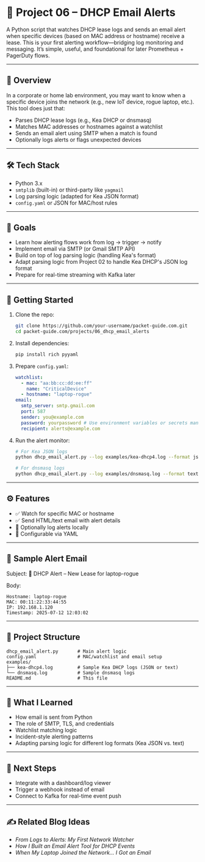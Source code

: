 # 📘 Project 06 – DHCP Email Alerts

A Python script that watches DHCP lease logs and sends an email alert when specific devices (based on MAC address or hostname) receive a lease. This is your first alerting workflow—bridging log monitoring and messaging. It’s simple, useful, and foundational for later Prometheus + PagerDuty flows.

---

## 🧭 Overview

In a corporate or home lab environment, you may want to know when a specific device joins the network (e.g., new IoT device, rogue laptop, etc.). This tool does just that:

- Parses DHCP lease logs (e.g., Kea DHCP or dnsmasq)
- Matches MAC addresses or hostnames against a watchlist
- Sends an email alert using SMTP when a match is found
- Optionally logs alerts or flags unexpected devices

---

## 🛠 Tech Stack

- Python 3.x
- `smtplib` (built-in) or third-party like `yagmail`
- Log parsing logic (adapted for Kea JSON format)
- `config.yaml` or JSON for MAC/host rules

---

## 🎯 Goals

- Learn how alerting flows work from log → trigger → notify
- Implement email via SMTP (or Gmail SMTP API)
- Build on top of log parsing logic (handling Kea's format)
- Adapt parsing logic from Project 02 to handle Kea DHCP's JSON log format
- Prepare for real-time streaming with Kafka later

---

## 🚀 Getting Started

1. Clone the repo:
   ```bash
   git clone https://github.com/your-username/packet-guide.com.git
   cd packet-guide.com/projects/06_dhcp_email_alerts
   ```
2. Install dependencies:
   ```bash
   pip install rich pyyaml
   ```
3. Prepare `config.yaml`:
   ```yaml
   watchlist:
     - mac: "aa:bb:cc:dd:ee:ff"
       name: "CriticalDevice"
     - hostname: "laptop-rogue"
   email:
     smtp_server: smtp.gmail.com
     port: 587
     sender: you@example.com
     password: yourpassword # Use environment variables or secrets management
     recipient: alerts@example.com
   ```
4. Run the alert monitor:

   ```bash
   # For Kea JSON logs
   python dhcp_email_alert.py --log examples/kea-dhcp4.log --format json

   # For dnsmasq logs
   python dhcp_email_alert.py --log examples/dnsmasq.log --format text
   ```

---

## ⚙️ Features

- ✅ Watch for specific MAC or hostname
- ✅ Send HTML/text email with alert details
- 🔄 Optionally log alerts locally
- 🔐 Configurable via YAML

---

## 🧪 Sample Alert Email

Subject: 🚨 DHCP Alert – New Lease for laptop-rogue

Body:

```
Hostname: laptop-rogue
MAC: 00:11:22:33:44:55
IP: 192.168.1.120
Timestamp: 2025-07-12 12:03:02
```

---

## 📂 Project Structure

```text
dhcp_email_alert.py       # Main alert logic
config.yaml               # MAC/watchlist and email setup
examples/
├── kea-dhcp4.log         # Sample Kea DHCP logs (JSON or text)
└── dnsmasq.log           # Sample dnsmasq logs
README.md                 # This file
```

---

## 🧠 What I Learned

- How email is sent from Python
- The role of SMTP, TLS, and credentials
- Watchlist matching logic
- Incident-style alerting patterns
- Adapting parsing logic for different log formats (Kea JSON vs. text)

---

## 🔁 Next Steps

- Integrate with a dashboard/log viewer
- Trigger a webhook instead of email
- Connect to Kafka for real-time event push

---

## ✍️ Related Blog Ideas

- _From Logs to Alerts: My First Network Watcher_
- _How I Built an Email Alert Tool for DHCP Events_
- _When My Laptop Joined the Network… I Got an Email_
